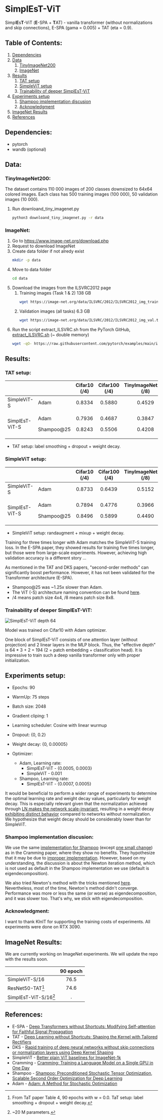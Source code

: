 
# SimplEsT-ViT
Simpl**E**s**T**-ViT (**E**-SPA + **T**AT) - vanilla transformer (without normalizations and skip connections), E-SPA (gama = 0.005) + TAT (eta = 0.9).

## Table of Contents:
1. [Dependencies](#Dependencies)
2. [Data](#Data)
    1. [TinyImageNet200](#TinyImageNet200)
    2. [ImageNet](#ImageNet)
3. [Results](#Results)
    1. [TAT setup](#TAT-setup)
    2. [SimpleViT setup](#SimpleViT-setup)
    3. [Trainability of deeper SimplEsT-ViT](#Trainability-of-deeper-SimplEsT-ViT)
4. [Experiments setup](#Experiments-setup)
    1. [Shampoo implementation discusion](#Shampoo-implementation-discusion)
    2. [Acknowledgment](#Acknowledgment)
5. [ImageNet Results](#ImageNet-Results)
6. [References](#References)


## Dependencies:
* pytorch
* wandb (optional)

## Data:

### TinyImageNet200:
The dataset contains 110 000 images of 200 classes downsized to 64x64 colored images. Each class has 500 training images (100 000), 50 validation images (10 000).

1. Run downloand_tiny_imagenet.py
    ```bash
    python3 downloand_tiny_imagenet.py -r data
    ```

### ImageNet:
1. Go to https://www.image-net.org/download.php
2. Request to download ImageNet 
3. Create data folder if not alredy exist
    ```bash 
    mkdir -p data
    ```
4. Move to data folder 
    ```bash
    cd data
    ``` 
5. Download the images from the ILSVRC2012 page
    1. Training images (Task 1 & 2) 138 GB 
        ```bash 
        wget https://image-net.org/data/ILSVRC/2012/ILSVRC2012_img_train.tar
        ```
    2. Validation images (all tasks) 6.3 GB
        ```bash 
        wget https://image-net.org/data/ILSVRC/2012/ILSVRC2012_img_val.tar
        ```
6. Run the script extract_ILSVRC.sh from the PyTorch GitHub, [extract_ILSVRC.sh](https://github.com/pytorch/examples/blob/main/imagenet/extract_ILSVRC.sh) (~ double memory) 
    ```bash
    wget -qO- https://raw.githubusercontent.com/pytorch/examples/main/imagenet/extract_ILSVRC.sh | bash
    ```


## Results:

### **TAT setup:**
|                |        | Cifar10 (/4) | Cifar100 (/4) | TinyImageNet200 (/8) 
| :---            | :---    | :---:       | :---:      | :---: |
| SimpleViT-S    | Adam   |  0.8334  |   0.5880      | 0.4529|
| SimplEsT-ViT-S | <p> Adam <p> Shampoo@25 | <p>0.7936 <p>0.8243 |  <p>0.4687 <p>0.5506 | <p>0.3847 <p>0.4208|
* TAT setup: label smoothing + dropout  + weight decay.

### **SimpleViT setup:**
|                |        | Cifar10 (/4)   | Cifar100 (/4) | TinyImageNet200 (/8) 
| :---            | :---    | :---:       | :---:      | :---: |
| SimpleViT-S    | Adam   |  0.8733   |   0.6439      | 0.5152|
| SimplEsT-ViT-S | <p> Adam <p> Shampoo@25 | <p>0.7894 <p>0.8496 |  <p>0.4776 <p>0.5899 | <p>0.3966 <p>0.4490 |
* SimpleViT setup: randaugment + mixup + weight decay.

Training for three times longer with Adam matches the SimpleViT-S training loss. In the E-SPA paper, they showed results for training five times longer, but those were from large-scale experiments. However, achieving high validation accuracy is a different story ...

As mentioned in the TAT and DKS papers, "second-order methods" can significantly boost performance. However, it has not been validated for the Transformer architecture (E-SPA).

* Shampoo@25 was ~1.25x slower than Adam.
* The ViT (-S) architecture naming convention can be found [here](https://github.com/google-research/big_vision/blob/main/big_vision/models/vit.py#L248).
* /4 means patch size 4x4, /8 means patch size 8x8.
### **Trainability of deeper SimplEsT-ViT:**
![SimplEsT-ViT depth 64](assests/trainability.png)<figcaption>Model was trained on Cifar10 with Adam optimizer.</figcaption>

One block of SimplEsT-ViT consists of one attention layer (without projection) and 2 linear layers in the MLP block. Thus, the "effective depth" is 64 * 3 + 2 = 194 (2 = patch embedding + classification head). It is impressive to train such a deep vanilla transformer only with proper initialization.

## Experiments setup:
* Epochs: 90
* WarmUp: 75 steps
* Batch size: 2048
* Gradient cliping: 1 
* Learning scheduler: Cosine with linear wurmup
* Dropout: {0, 0.2}
* Weight decay: {0, 0.00005}

* Optimizer: 
    * Adam, Learning rate:
        * SimplEsT-ViT - {0.0005, 0.0003} 
        * SimpleViT - 0.001
    * Shampoo, Learning rate:
        * SimplEsT-ViT - {0.0007, 0.0005} 

It would be beneficial to perform a wider range of experiments to determine the optimal learning rate and weight decay values, particularly for weight decay. This is especially relevant given that the normalization achieved through [LN makes the network scale-invariant](https://arxiv.org/pdf/1607.06450.pdf), resulting in a weight decay [exhibiting distinct behavior](https://www.cs.toronto.edu/~rgrosse/courses/csc2541_2022/readings/L05_normalization.pdf) compared to networks without normalization. We hypothesize that weight decay should be considerably lower than for SimpleViT.

### Shampoo implementation discusion:
We use the same [implementation for Shampoo](https://github.com/facebookresearch/optimizers/tree/main/distributed_shampoo) (except [one small change](https://github.com/richardcepka/SimplEsT-ViT/commit/de7608ce3f3ea1031f326a54e4aba9d83a2ffa41)) as in the Cramming paper, where they show no benefits. They hypothesize that it may be due to [improper implementation](https://twitter.com/_arohan_/status/1608577721818546176). However, based on my understanding, the discussion is about the Newton iteration method, which is not used as default in the Shampoo implementation we use (default is eigendecomposition).

We also tried Newton's method with the tricks mentioned [here](https://twitter.com/_arohan_/status/1608577721818546176). Nevertheless, most of the time, Newton's method didn't converge. Performance was more or less the same (or worse) as eigendecomposition, and it was slower too. That's why, we stick with eigendecomposition.

### Acknowledgment: 
I want to thank KInIT for supporting the training costs of experiments. All experiments were done on RTX 3090.

## ImageNet Results:
We are currently working on ImageNet experiments. We will update the repo with the results soon.

|                   |    90 epoch    | 
| :---              | :---:          | 
| SimpleViT-S/16    |    76.5        |  
| ResNet50-TAT[^1]     |    74.6        |  
| SimplEsT-ViT-S/16[^2]|    .           |    

## References: 
* E-SPA - [Deep Transformers without Shortcuts: Modifying Self-attention for Faithful Signal Propagation ](https://openreview.net/forum?id=NPrsUQgMjKK)
* TAT - [Deep Learning without Shortcuts: Shaping the Kernel with Tailored Rectifiers](https://arxiv.org/abs/2203.08120)
* DKS - [Rapid training of deep neural networks without skip connections or normalization layers using Deep Kernel Shaping](https://arxiv.org/abs/2110.01765)
* SimpleViT - [Better plain ViT baselines for ImageNet-1k](https://arxiv.org/abs/2205.01580)
* Cramming - [Cramming: Training a Language Model on a Single GPU in One Day](https://arxiv.org/abs/2212.14034)
* Shampoo - [Shampoo: Preconditioned Stochastic Tensor Optimization](https://arxiv.org/abs/1802.09568), [Scalable Second Order Optimization for Deep Learning](https://arxiv.org/abs/2002.09018)
* Adam - [Adam: A Method for Stochastic Optimization](https://arxiv.org/abs/1412.6980)


[^1]: From TaT paper Table 4, 90 epochs with w = 0.0. TaT setup: label smoothing + dropout + weight decay.

[^2]: ~20 M parameters.